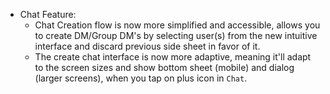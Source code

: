 - Chat Feature:
  - Chat Creation flow is now more simplified and accessible, allows you to create DM/Group DM's by selecting user(s) from the new intuitive interface and discard previous side sheet in favor of it.
  - The create chat interface is now more adaptive, meaning it'll adapt to the screen sizes and show bottom sheet (mobile) and dialog (larger screens), when you tap on plus icon in `Chat`.
